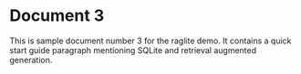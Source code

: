 # Document 3

This is sample document number 3 for the raglite demo. It contains a quick start guide paragraph mentioning SQLite and retrieval augmented generation.

